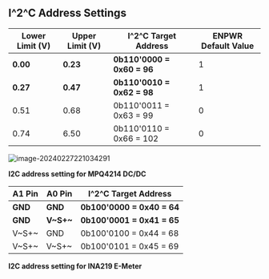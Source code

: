 ## I^2^C Address Settings

| Lower Limit (V) | Upper Limit (V) | I^2^C Target Address       | ENPWR Default Value |
| --------------- | --------------- | -------------------------- | ------------------- |
| **0.00**        | **0.23**        | **0b110'0000 = 0x60 = 96** | 1                   |
| **0.27**        | **0.47**        | **0b110'0010 = 0x62 = 98** | 1                   |
| 0.51            | 0.68            | 0b110'0011 = 0x63 = 99     | 0                   |
| 0.74            | 6.50            | 0b110'0110 = 0x66 = 102    | 0                   |

![image-20240227221034291](C:\Users\temp\AppData\Roaming\Typora\typora-user-images\image-20240227221034291.png)

**I2C address setting for MPQ4214 DC/DC** 

| A1 Pin  | A0 Pin    | I^2^C Target Address       |
| ------- | --------- | -------------------------- |
| **GND** | **GND**   | **0b100'0000 = 0x40 = 64** |
| **GND** | **V~S+~** | **0b100'0001 = 0x41 = 65** |
| V~S+~   | GND       | 0b100'0100 = 0x44 = 68     |
| V~S+~   | V~S+~     | 0b100'0101 = 0x45 = 69     |

**I2C address setting for INA219 E-Meter** 